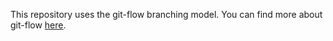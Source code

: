 This repository uses the git-flow branching model. You can find more about git-flow [here](https://www.atlassian.com/git/tutorials/comparing-workflows/feature-branch-workflow).
